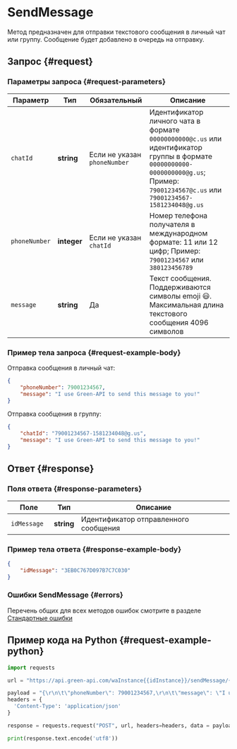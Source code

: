 # SendMessage

Метод предназначен для отправки текстового сообщения в личный чат или группу.
Сообщение будет добавлено в очередь на отправку.

## Запрос {#request}

### Параметры запроса {#request-parameters}

Параметр | Тип | Обязательный | Описание
----- | ----- | ----- | -----
`chatId` | **string** | Если не указан `phoneNumber` | Идентификатор личного чата в формате `00000000000@c.us` или идентификатор группы в формате `00000000000-0000000000@g.us`; Пример: `79001234567@c.us` или `79001234567-1581234048@g.us`
`phoneNumber` | **integer** | Если не указан `chatId` | Номер телефона получателя в международном формате: 11 или 12 цифр; Пример: `79001234567` или `380123456789`
`message ` | **string** | Да | Текст сообщения. Поддерживаются символы emoji 😃. Максимальная длина текстового сообщения 4096 символов

### Пример тела запроса {#request-example-body}

Отправка сообщения в личный чат:
```json
{
    "phoneNumber": 79001234567,
    "message": "I use Green-API to send this message to you!"
}
```

Отправка сообщения в группу:
```json
{
    "chatId": "79001234567-1581234048@g.us",
    "message": "I use Green-API to send this message to you!"
}
```
## Ответ {#response}

### Поля ответа {#response-parameters}

Поле | Тип |  Описание
----- | ----- | -----
`idMessage ` | **string** | Идентификатор отправленного сообщения 

### Пример тела ответа {#response-example-body}

```json
{
    "idMessage": "3EB0C767D097B7C7C030"
}
```

### Ошибки SendMessage {#errors}

Перечень общих для всех методов ошибок смотрите в разделе [Стандартные ошибки](/api/common-errors)

## Пример кода на Python  {#request-example-python}

```python
import requests

url = "https://api.green-api.com/waInstance{{idInstance}}/sendMessage/{{apiTokenInstance}}"

payload = "{\r\n\t\"phoneNumber\": 79001234567,\r\n\t\"message\": \"I use Green-API to send this message to you!\"\r\n}"
headers = {
  'Content-Type': 'application/json'
}

response = requests.request("POST", url, headers=headers, data = payload)

print(response.text.encode('utf8'))
```